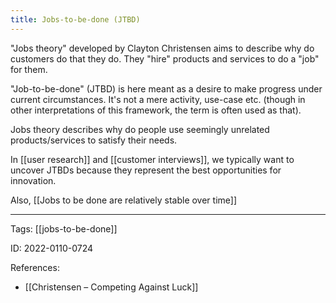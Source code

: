 ```yaml
---
title: Jobs-to-be-done (JTBD)
---
```


"Jobs theory" developed by Clayton Christensen aims to describe why do customers do that they do.
They "hire" products and services to do a "job" for them.

"Job-to-be-done" (JTBD) is here meant as a desire to make progress under current circumstances. It's not a mere activity, use-case etc. (though in other interpretations of this framework, the term is often used as that).

Jobs theory describes why do people use seemingly unrelated products/services to satisfy their needs.

In [[user research]] and [[customer interviews]], we typically want to uncover JTBDs because they represent the best opportunities for innovation.

Also, [[Jobs to be done are relatively stable over time]]

---

Tags: [[jobs-to-be-done]]

ID: 2022-0110-0724

References:
- [[Christensen – Competing Against Luck]]